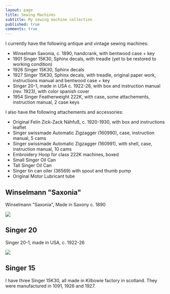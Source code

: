 ```yaml
---
layout: page
title: Sewing Machines
subtitle: My sewing machine collection
published: true
comments: true
---
```


I currently have the following antique and vintage sewing machines:

- Winselman Saxonia, c. 1890, handcrank, with bentwood case + key
- 1901 Singer 15K30, Sphinx decals, with treadle (yet to be restored to working condition)
- 1926 Singer 15K30, Sphinx decals
- 1927 Singer 15K30, Sphinx decals, with treadle, original paper work, instructions manual and bentwood case + key
- Singer 20-1, made in USA c. 1922-26, with box and instruction manual (rev. 1923), with color spanish cover
- 1954 Singer Featherweight 222K, with case, some attachements, instruction manual, 2 case keys

I also have the following attachements and accessories:

- Original Felin Zick-Zack Nähfuß, c. 1920-1930, with box and instructions leaflet
- Singer swissmade Automatic Zigzagger (160990), case, instruction manual, 5 cams 
- Singer swissmade Automatic Zigzagger (160991), with shell, case, instruction manual, 10 cams
- Embroidery Hoop for class 222K machines, boxed
- Small Singer Oil Can
- Tall Singer Oil Can
- Singer tin can oiler (36569) with spout and thumb pump
- Original Motor Lubricant tube

## Winselmann "Saxonia"

Winselmann "Saxonia", Made in Saxony c. 1890

[![](../assets/img/vsm/saxonia/20240202_165749.jpg)]()

## Singer 20

Singer 20-1, made in USA, c. 1922-26

[![](../assets/img/vsm/singer20/20240119_170434.jpg)]()

## Singer 15

I have three Singer 15K30, all made in Kilbowie factory in scotland. They were manufactured in 1091, 1926 and 1927.